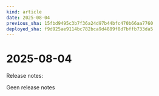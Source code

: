 ```yaml
---
kind: article
date: 2025-08-04
previous_sha: 15fbd9495c3b7f36a24d97b44bfc470b66aa7760
deployed_sha: f9d925ae9114bc782bca9d4889f8d7bffb733da5
---
```


# 2025-08-04

Release notes:

Geen release notes
